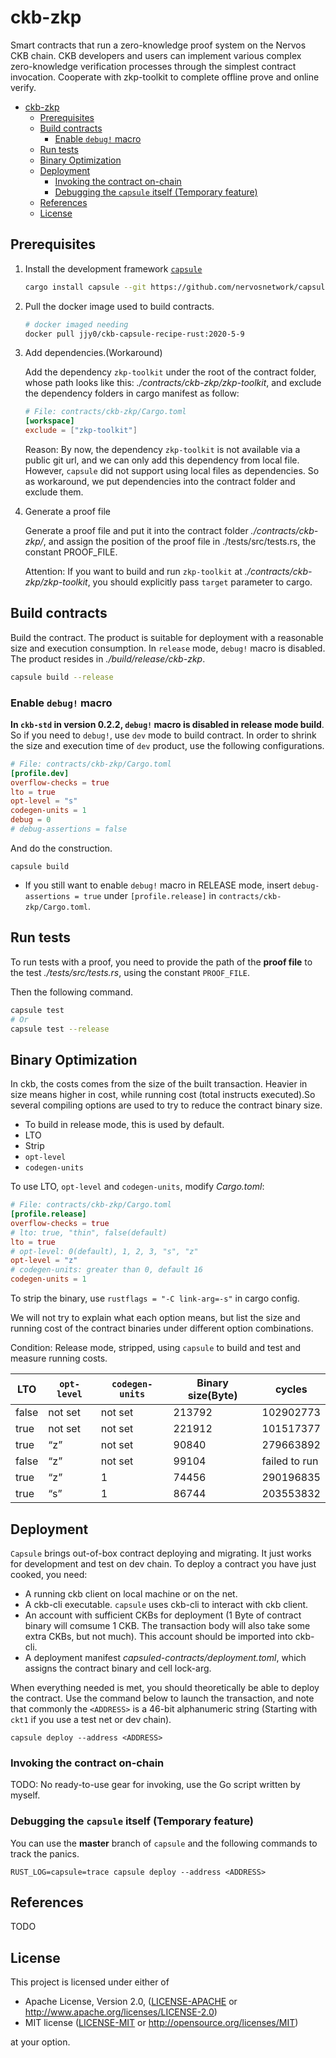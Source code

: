 # ckb-zkp
Smart contracts that run a zero-knowledge proof system on the Nervos CKB chain. CKB developers and users can implement various complex zero-knowledge verification processes through the simplest contract invocation. Cooperate with zkp-toolkit to complete offline prove and online verify.

- [ckb-zkp](#ckb-zkp)
  - [Prerequisites](#prerequisites)
  - [Build contracts](#build-contracts)
    - [Enable `debug!` macro](#enable-debug-macro)
  - [Run tests](#run-tests)
  - [Binary Optimization](#binary-optimization)
  - [Deployment](#deployment)
    - [Invoking the contract on-chain](#invoking-the-contract-on-chain)
    - [Debugging the `capsule` itself (Temporary feature)](#debugging-the-capsule-itself-temporary-feature)
  - [References](#references)
  - [License](#license)

## Prerequisites

1. Install the development framework [`capsule`](https://github.com/nervosnetwork/capsule)

   ```sh
   cargo install capsule --git https://github.com/nervosnetwork/capsule.git --tag v0.0.1-pre.2
   ```

2. Pull the docker image used to build contracts.

   ```sh
   # docker imaged needing
   docker pull jjy0/ckb-capsule-recipe-rust:2020-5-9
   ```

3. Add dependencies.(Workaround)

   Add the dependency `zkp-toolkit` under the root of the contract folder, whose path looks like this: _./contracts/ckb-zkp/zkp-toolkit_, and exclude the dependency folders in cargo manifest as follow:

   ```toml
   # File: contracts/ckb-zkp/Cargo.toml
   [workspace]
   exclude = ["zkp-toolkit"]
   ```

   Reason: By now, the dependency `zkp-toolkit` is not available via a public git url, and we can only add this dependency from local file. However, `capsule` did not support using local files as dependencies. So as workaround, we put dependencies into the contract folder and exclude them.

4. Generate a proof file

   Generate a proof file and put it into the contract folder _./contracts/ckb-zkp/_, and assign the position of the proof file in ./tests/src/tests.rs, the constant PROOF_FILE.

   Attention: If you want to build and run `zkp-toolkit` at _./contracts/ckb-zkp/zkp-toolkit_, you should explicitly pass `target` parameter to cargo.

## Build contracts

Build the contract. The product is suitable for deployment with a reasonable size and execution consumption. In `release` mode, `debug!` macro is disabled. The product resides in _./build/release/ckb-zkp_.

```sh
capsule build --release
```


### Enable `debug!` macro

**In `ckb-std` in version 0.2.2, `debug!` macro is disabled in release mode build**. So if you need to `debug!`, use `dev` mode to build contract. In order to shrink the size and execution time of `dev` product, use the following configurations. 

```toml
# File: contracts/ckb-zkp/Cargo.toml
[profile.dev]
overflow-checks = true
lto = true
opt-level = "s"
codegen-units = 1
debug = 0
# debug-assertions = false
```

And do the construction.

```shell
capsule build
```

- If you still want to enable `debug!` macro in RELEASE mode, insert `debug-assertions = true` under `[profile.release]` in `contracts/ckb-zkp/Cargo.toml`.

## Run tests

To run tests with a proof, you need to provide the path of the **proof file** to the test _./tests/src/tests.rs_, using the constant `PROOF_FILE`.

Then the following command.

```sh
capsule test
# Or
capsule test --release
```

## Binary Optimization

In ckb, the costs comes from the size of the built transaction. Heavier in size means higher in cost, while running cost (total instructs executed).So several compiling options are used to try to reduce the contract binary size.

- To build in release mode, this is used by default.
- LTO
- Strip
- `opt-level`
- `codegen-units`

To use LTO, `opt-level` and `codegen-units`, modify _Cargo.toml_:

```toml
# File: contracts/ckb-zkp/Cargo.toml
[profile.release]
overflow-checks = true
# lto: true, "thin", false(default)
lto = true
# opt-level: 0(default), 1, 2, 3, "s", "z"
opt-level = "z"
# codegen-units: greater than 0, default 16
codegen-units = 1
```

To strip the binary, use `rustflags = "-C link-arg=-s"` in cargo config.

We will not try to explain what each option means, but list the size and running cost of the contract binaries under different option combinations.

Condition: Release mode, stripped, using `capsule` to build and test and measure running costs.

| LTO   | `opt-level` | `codegen-units` | Binary size(Byte) | cycles        |
| ----- | ----------- | --------------- | ----------------- | ------------- |
| false | not set     | not set         | 213792            | 102902773     |
| true  | not set     | not set         | 221912            | 101517377     |
| true  | “z”         | not set         | 90840             | 279663892     |
| false | “z”         | not set         | 99104             | failed to run |
| true  | “z”         | 1               | 74456             | 290196835     |
| true  | “s”         | 1               | 86744             | 203553832     |

## Deployment

`Capsule` brings out-of-box contract deploying and migrating. It just works for development and test on dev chain. To deploy a contract you have just cooked, you need:

- A running ckb client on local machine or on the net.
- A ckb-cli executable. `capsule` uses ckb-cli to interact with ckb client.
- An account with sufficient CKBs for deployment (1 Byte of contract binary will comsume 1 CKB. The transaction body will also take some extra CKBs, but not much). This account should be imported into ckb-cli.
- A deployment manifest _capsuled-contracts/deployment.toml_, which assigns the contract binary and cell lock-arg.

When everything needed is met, you should theoretically be able to deploy the contract. Use the command below to launch the transaction, and note that commonly the `<ADDRESS>` is a 46-bit alphanumeric string (Starting with `ckt1` if you use a test net or dev chain).

```shell
capsule deploy --address <ADDRESS>
```

### Invoking the contract on-chain

TODO: No ready-to-use gear for invoking, use the Go script written by myself.

### Debugging the `capsule` itself (Temporary feature)

You can use the **master** branch of `capsule` and the following commands to track the panics.

```shell
RUST_LOG=capsule=trace capsule deploy --address <ADDRESS>
```

## References

TODO

## License

This project is licensed under either of

- Apache License, Version 2.0, ([LICENSE-APACHE](LICENSE-APACHE) or
  http://www.apache.org/licenses/LICENSE-2.0)
- MIT license ([LICENSE-MIT](LICENSE-MIT) or
  http://opensource.org/licenses/MIT)

at your option.
